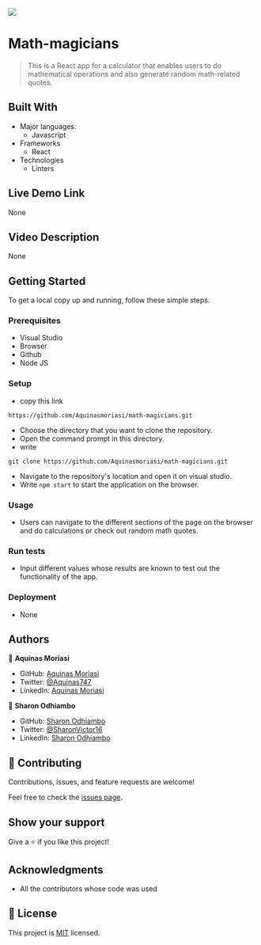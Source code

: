 ![](https://img.shields.io/badge/Microverse-blueviolet)
# Math-magicians

> This is a React app for a calculator that enables users to do mathematical operations and also generate random math-related quotes.

## Built With

- Major languages:
  - Javascript
- Frameworks
  - React
- Technologies
  - Linters

## Live Demo Link
None

## Video Description 
None

## Getting Started

To get a local copy up and running, follow these simple steps.

### Prerequisites
- Visual Studio
- Browser
- Github
- Node JS

### Setup
- copy this link 
```
https://github.com/Aquinasmoriasi/math-magicians.git

```

- Choose the directory that you want to clone the repository.
- Open the command prompt in this directory.
- write
```
git clone https://github.com/Aquinasmoriasi/math-magicians.git

```
- Navigate to the repository's location and open it on visual studio.
- Write ``` npm start ``` to start the application on the browser.

### Usage
- Users can navigate to the different sections of the page on the browser and do calculations or check out random math quotes.

### Run tests
- Input different values whose results are known to test out the functionality of the app.

### Deployment
- None

## Authors

👤 **Aquinas Moriasi**

- GitHub: [Aquinas Moriasi](https://github.com/Aquinasmoriasi)
- Twitter: [@Aquinas747](twitter.com/aquinas747)
- LinkedIn: [Aquinas Moriasi](https://www.linkedin.com/in/aquinas-moriasi/)

👤 **Sharon Odhiambo**

- GitHub: [Sharon Odhiambo](https://github.com/sharon-odhiambo)
- Twitter: [@SharonVictor16](https://twitter.com/sharonvictor16)
- LinkedIn: [Sharon Odhiambo](https://www.linkedin.com/in/sharon-odhiambo-4333a0163/)

## 🤝 Contributing

Contributions, issues, and feature requests are welcome!

Feel free to check the [issues page](https://github.com/Aquinasmoriasi/math-magicians/issues).

## Show your support

Give a ⭐️ if you like this project!

## Acknowledgments
- All the contributors whose code was used

## 📝 License

This project is [MIT](./MIT.md) licensed.
